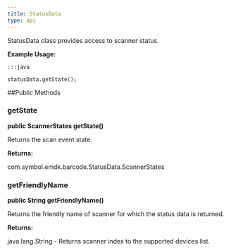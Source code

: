 ```yaml
---
title: StatusData
type: api
---
```



StatusData class provides access to scanner status.
 
 

**Example Usage:**
	
	:::java
	
	statusData.getState();
	


##Public Methods

### getState

**public ScannerStates getState()**

Returns the scan event state.

**Returns:**

com.symbol.emdk.barcode.StatusData.ScannerStates

### getFriendlyName

**public String getFriendlyName()**

Returns the friendly name of scanner for which the status data is returned.

**Returns:**

java.lang.String - Returns scanner index to the supported devices list.

